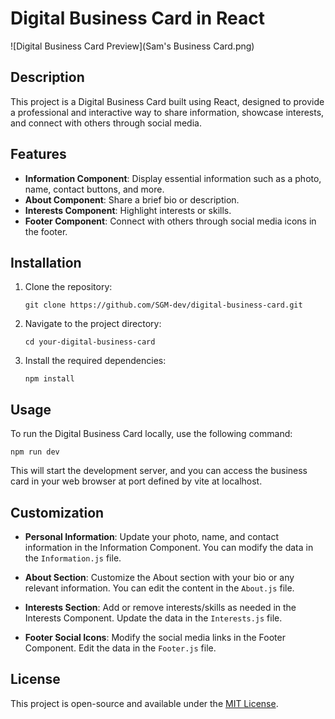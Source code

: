 # Digital Business Card in React

![Digital Business Card Preview](Sam's Business Card.png)

## Description

This project is a Digital Business Card built using React, designed to provide a professional and interactive way to share information, showcase interests, and connect with others through social media.

## Features

- **Information Component**: Display essential information such as a photo, name, contact buttons, and more.
- **About Component**: Share a brief bio or description.
- **Interests Component**: Highlight interests or skills.
- **Footer Component**: Connect with others through social media icons in the footer.

## Installation

1. Clone the repository:

   ```
   git clone https://github.com/SGM-dev/digital-business-card.git
   ```

2. Navigate to the project directory:

   ```
   cd your-digital-business-card
   ```

3. Install the required dependencies:

   ```
   npm install
   ```

## Usage

To run the Digital Business Card locally, use the following command:

```
npm run dev
```

This will start the development server, and you can access the business card in your web browser at port defined by vite at localhost.

## Customization

- **Personal Information**: Update your photo, name, and contact information in the Information Component. You can modify the data in the `Information.js` file.

- **About Section**: Customize the About section with your bio or any relevant information. You can edit the content in the `About.js` file.

- **Interests Section**: Add or remove interests/skills as needed in the Interests Component. Update the data in the `Interests.js` file.

- **Footer Social Icons**: Modify the social media links in the Footer Component. Edit the data in the `Footer.js` file.

## License

This project is open-source and available under the [MIT License](LICENSE).
